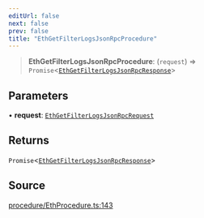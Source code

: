 ```yaml
---
editUrl: false
next: false
prev: false
title: "EthGetFilterLogsJsonRpcProcedure"
---
```


> **EthGetFilterLogsJsonRpcProcedure**: (`request`) => `Promise`\<[`EthGetFilterLogsJsonRpcResponse`](/reference/tevm/procedures-types/type-aliases/ethgetfilterlogsjsonrpcresponse/)\>

## Parameters

• **request**: [`EthGetFilterLogsJsonRpcRequest`](/reference/tevm/procedures-types/type-aliases/ethgetfilterlogsjsonrpcrequest/)

## Returns

`Promise`\<[`EthGetFilterLogsJsonRpcResponse`](/reference/tevm/procedures-types/type-aliases/ethgetfilterlogsjsonrpcresponse/)\>

## Source

[procedure/EthProcedure.ts:143](https://github.com/evmts/tevm-monorepo/blob/main/packages/procedures-types/src/procedure/EthProcedure.ts#L143)
